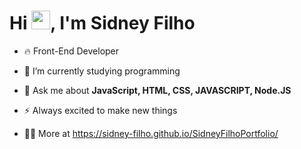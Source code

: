 <h1 align="left">Hi <img src="https://raw.githubusercontent.com/kaueMarques/kaueMarques/master/hi.gif" height="30px">, I'm Sidney Filho</h1>

- 🔥 Front-End Developer 

- 🔭 I’m currently studying programming

- 💬 Ask me about **JavaScript, HTML, CSS, JAVASCRIPT, Node.JS**

- ⚡ Always excited to make new things

- 👨‍💻 More at https://sidney-filho.github.io/SidneyFilhoPortfolio/
